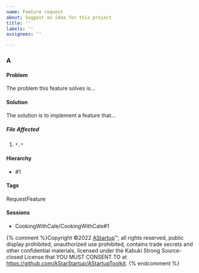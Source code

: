 ```yaml
---
name: Feature request
about: Suggest an idea for this project
title: ''
labels: ''
assignees: ''

---
```


### A

#### Problem

The problem this feature solves is...

#### Solution

The solution is to implement a feature that...

##### File Affected

1. `*.*`

#### Hierarchy

* #1

#### Tags

RequestFeature

#### Sessions

* CookingWithCale/CookingWithCale#1

{% comment %}Copyright ©2022 [AStartup](https://astartup.net)™; all rights reserved, public display prohibited, unauthorized use prohibited, contains trade secrets and other confidential materials, licensed under the Kabuki Strong Source-closed License that YOU MUST CONSENT TO at <https://github.com/AStarStartup/AStartupToolkit>. {% endcomment %}
